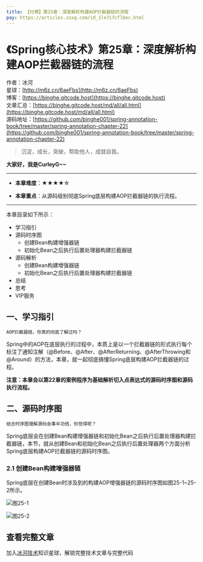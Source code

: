 ```yaml
---
title: 【付费】第25章：深度解析构建AOP拦截器链的流程
pay: https://articles.zsxq.com/id_1le7i7cflbec.html
---
```


# 《Spring核心技术》第25章：深度解析构建AOP拦截器链的流程

作者：冰河
<br/>星球：[http://m6z.cn/6aeFbs](http://m6z.cn/6aeFbs)
<br/>博客：[https://binghe.gitcode.host](https://binghe.gitcode.host)
<br/>文章汇总：[https://binghe.gitcode.host/md/all/all.html](https://binghe.gitcode.host/md/all/all.html)
<br/>源码地址：[https://github.com/binghe001/spring-annotation-book/tree/master/spring-annotation-chapter-22](https://github.com/binghe001/spring-annotation-book/tree/master/spring-annotation-chapter-22)

> 沉淀，成长，突破，帮助他人，成就自我。

**大家好，我是CurleyG~~**

------

* **本章难度**：★★★★☆

* **本章重点**：从源码级别彻底Spring底层构建AOP拦截器链的执行流程。

------

本章目录如下所示：

* 学习指引
* 源码时序图
  * 创建Bean构建增强器链
  * 初始化Bean之后执行后置处理器构建拦截器链
* 源码解析
  * 创建Bean构建增强器链
  * 初始化Bean之后执行后置处理器构建拦截器链
* 总结
* 思考
* VIP服务

## 一、学习指引

`AOP拦截器链，你真的彻底了解过吗？`

Spring中的AOP在底层执行的过程中，本质上是以一个拦截器链的形式执行每个标注了通知注解（@Before、@After、@AfterReturning、@AfterThrowing和@Around）的方法，本章，就一起彻底搞懂Spring底层构建AOP拦截器链的过程。

**注意：本章会以第22章的案例程序为基础解析切入点表达式的源码时序图和源码执行流程。**

## 二、源码时序图

`结合时序图理解源码会事半功倍，你觉得呢？`

Spring底层会在创建Bean构建增强器链和初始化Bean之后执行后置处理器构建拦截器链，本节，就从创建Bean和初始化Bean之后执行后置处理器两个方面分析Spring底层构建AOP拦截器链的源码时序图。

### 2.1 创建Bean构建增强器链

Spring底层在创建Bean时涉及到的构建AOP增强器链的源码时序图如图25-1~25-2所示。

![图25-1](https://binghe.gitcode.host/assets/images/frame/spring/ioc/spring-core-2023-03-22-001.png)



![图25-2](https://binghe.gitcode.host/assets/images/frame/spring/ioc/spring-core-2023-03-22-002.png)


## 查看完整文章

加入[冰河技术](http://m6z.cn/6aeFbs)知识星球，解锁完整技术文章与完整代码
